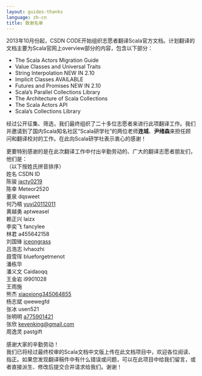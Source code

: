 ```yaml
---
layout: guides-thanks
language: zh-cn
title: 致谢名单
---
```


2013年10月份起，CSDN CODE开始组织志愿者翻译Scala官方文档。计划翻译的文档主要为Scala官网上overview部分的内容，包含以下部分：

- The Scala Actors Migration Guide
- Value Classes and Universal Traits 
- String Interpolation NEW IN 2.10
- Implicit Classes AVAILABLE
- Futures and Promises NEW IN 2.10
- Scala’s Parallel Collections Library
- The Architecture of Scala Collections  
- The Scala Actors API 
- Scala’s Collections Library

经过公开征集、筛选，我们最终组织了二十多位志愿者来进行此项翻译工作。我们并邀请到了国内Scala知名社区“Scala研学社”的两位老师**连城**、**尹绪森**来担任顾问和翻译校对的工作。在此向Scala研学社表示衷心的感谢！  

更要特别感谢的是在此次翻译工作中付出辛勤劳动的、广大的翻译志愿者朋友们，他们是：  
（以下按姓氏拼音排序）  
姓名	CSDN ID  
陈骏	[jacty0219](https://code.csdn.net/jacty0219)  
陈幸	Meteor2520  
董泉	dqsweet  
何乃梧	[yuyi20112011](https://code.csdn.net/yuyi20112011)   
黄越勇	aptweasel  
赖正兴	laizx  
李奕飞	fancylee  
林君	a455642158  
刘国锋	[iceongrass](https://code.csdn.net/iceongrass)   
吕浩志	lvhaozhi  
聂雪珲	blueforgetmenot   
潘栋华	  
潘义文	Caidaoqq  
王金岩	i9901028  
王雨施	 
熊杰	[xiaoxiong345064855](https://code.csdn.net/xiaoxiong345064855)  
杨志斌	qwewegfd  
张冰	usen521   
张明明	[a775901421](https://code.csdn.net/a775901421)  
张欣	kevenking@gmail.com    
周逸灵	pastgift

感谢大家的辛勤劳动！  
我们已将经过最终校审的Scala文档中文版上传在此文档项目中，欢迎各位阅读、指正。如果您发现翻译稿件中有什么错误或问题，可以在此项目中给我们留言，或者直接派生、修改后提交合并请求给我们。谢谢！
